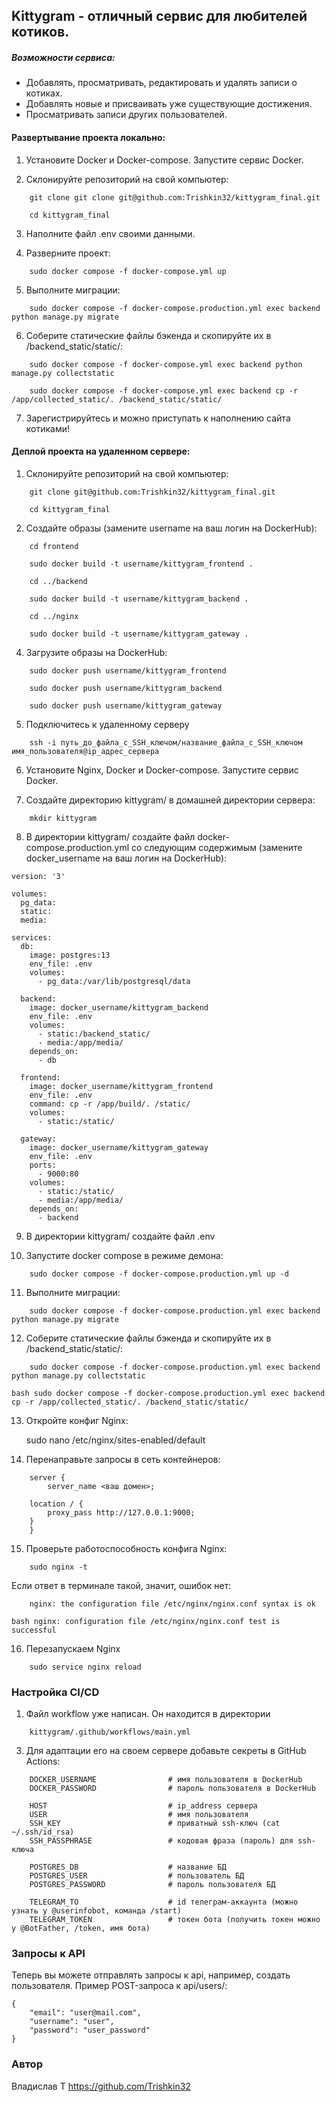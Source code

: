 ## Kittygram - отличный сервис для любителей котиков.

##### Возможности сервиса:

- Добавлять, просматривать, редактировать и удалять записи о котиках.
- Добавлять новые и присваивать уже существующие достижения.
- Просматривать записи других пользователей.

#### Развертывание проекта локально:

1. Установите Docker и Docker-compose. Запустите сервис Docker.

2. Склонируйте репозиторий на свой компьютер:
```
    git clone git clone git@github.com:Trishkin32/kittygram_final.git
    
    cd kittygram_final
```
    

3. Наполните файл .env своими данными.

4. Разверните проект:
```
    sudo docker compose -f docker-compose.yml up
```
    

5. Выполните миграции:
```
    sudo docker compose -f docker-compose.production.yml exec backend python manage.py migrate
```
    

6. Соберите статические файлы бэкенда и скопируйте их в /backend_static/static/:
```
    sudo docker compose -f docker-compose.yml exec backend python manage.py collectstatic
    
    sudo docker compose -f docker-compose.yml exec backend cp -r /app/collected_static/. /backend_static/static/
```
    

7. Зарегистрируйтесь и можно приступать к наполнению сайта котиками!

#### Деплой проекта на удаленном сервере:
1. Склонируйте репозиторий на свой компьютер:
```
    git clone git@github.com:Trishkin32/kittygram_final.git
    
    cd kittygram_final
```
    

2. Создайте образы (замените username на ваш логин на DockerHub):
```
    cd frontend
    
    sudo docker build -t username/kittygram_frontend .
    
    cd ../backend
    
    sudo docker build -t username/kittygram_backend .
    
    cd ../nginx
    
    sudo docker build -t username/kittygram_gateway .
```
    

4. Загрузите образы на DockerHub:
```
    sudo docker push username/kittygram_frontend
    
    sudo docker push username/kittygram_backend
    
    sudo docker push username/kittygram_gateway
```
    

5. Подключитесь к удаленному серверу
```
    ssh -i путь_до_файла_с_SSH_ключом/название_файла_с_SSH_ключом имя_пользователя@ip_адрес_сервера
```

6. Установите Nginx, Docker и Docker-compose. Запустите сервис Docker.

7. Создайте директорию kittygram/ в домашней директории сервера:
```
    mkdir kittygram
```
    

8. В директории kittygram/ создайте файл docker-compose.production.yml со следующим содержимым (замените docker_username на ваш логин на DockerHub):
```
version: '3'

volumes:
  pg_data:
  static:
  media:

services:
  db:
    image: postgres:13
    env_file: .env
    volumes:
      - pg_data:/var/lib/postgresql/data

  backend:
    image: docker_username/kittygram_backend
    env_file: .env
    volumes:
      - static:/backend_static/
      - media:/app/media/
    depends_on:
      - db

  frontend:
    image: docker_username/kittygram_frontend
    env_file: .env
    command: cp -r /app/build/. /static/
    volumes:
      - static:/static/

  gateway:
    image: docker_username/kittygram_gateway
    env_file: .env
    ports:
      - 9000:80
    volumes:
      - static:/static/
      - media:/app/media/
    depends_on:
      - backend
```

9. В директории kittygram/ создайте файл .env

10. Запустите docker compose в режиме демона:
```
    sudo docker compose -f docker-compose.production.yml up -d
```
    

11. Выполните миграции:
```
    sudo docker compose -f docker-compose.production.yml exec backend python manage.py migrate
```
    

12. Соберите статические файлы бэкенда и скопируйте их в /backend_static/static/:
```
    sudo docker compose -f docker-compose.production.yml exec backend python manage.py collectstatic
    
bash sudo docker compose -f docker-compose.production.yml exec backend cp -r /app/collected_static/. /backend_static/static/
```

13. Откройте конфиг Nginx:

    sudo nano /etc/nginx/sites-enabled/default
    

14. Перенаправьте запросы в сеть контейнеров:
```
    server {
        server_name <ваш домен>;

    location / {
        proxy_pass http://127.0.0.1:9000;
    }
    }
```
    

15. Проверьте работоспособность конфига Nginx:
```
    sudo nginx -t
```
    
Если ответ в терминале такой, значит, ошибок нет:
```
    nginx: the configuration file /etc/nginx/nginx.conf syntax is ok
    
bash nginx: configuration file /etc/nginx/nginx.conf test is successful 
```

16. Перезапускаем Nginx
```
    sudo service nginx reload
```

### Настройка CI/CD

1. Файл workflow уже написан. Он находится в директории
```
    kittygram/.github/workflows/main.yml
```
    

3. Для адаптации его на своем сервере добавьте секреты в GitHub Actions:
```
    DOCKER_USERNAME                # имя пользователя в DockerHub
    DOCKER_PASSWORD                # пароль пользователя в DockerHub

    HOST                           # ip_address сервера
    USER                           # имя пользователя
    SSH_KEY                        # приватный ssh-ключ (cat ~/.ssh/id_rsa)
    SSH_PASSPHRASE                 # кодовая фраза (пароль) для ssh-ключа

    POSTGRES_DB                    # название БД
    POSTGRES_USER                  # пользователь БД
    POSTGRES_PASSWORD              # пароль пользователя БД

    TELEGRAM_TO                    # id телеграм-аккаунта (можно узнать у @userinfobot, команда /start)
    TELEGRAM_TOKEN                 # токен бота (получить токен можно у @BotFather, /token, имя бота)
```
    

### Запросы к API

Теперь вы можете отправлять запросы к api, например, создать пользователя. Пример POST-запроса к api/users/:
```
{
    "email": "user@mail.com",
    "username": "user",
    "password": "user_password"
}
```



### Автор
Владислав Т
https://github.com/Trishkin32
